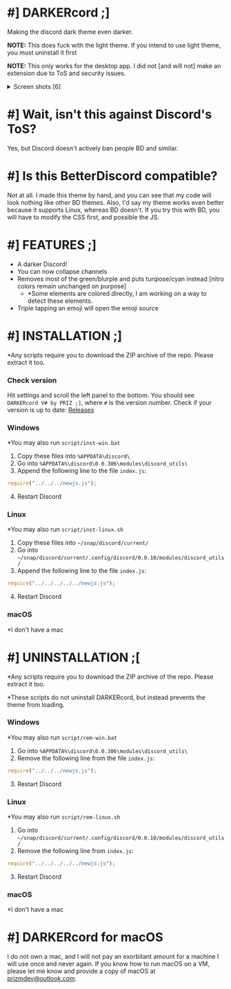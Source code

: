 # #] DARKERcord ;]
Making the discord dark theme even darker.

**NOTE:** This does fuck with the light theme. If you intend to use light theme, you must uninstall it first

**NOTE:** This only works for the desktop app. I did not [and will not] make an extension due to ToS and security issues.

<details>
  <summary>Screen shots [6]</summary>
  <img src="https://media.discordapp.net/attachments/569698278271090728/727590717009952908/unknown.png">
  <img src="https://media.discordapp.net/attachments/569698278271090728/727590845817290773/unknown.png">
  <img src="https://media.discordapp.net/attachments/569698278271090728/727591933517496452/unknown.png">
  <img src="https://media.discordapp.net/attachments/569698278271090728/727592116011794522/unknown.png">
  <img src="https://media.discordapp.net/attachments/569698278271090728/727593120664911902/unknown.png">
  <img src="https://media.discordapp.net/attachments/569698278271090728/727593369789792346/unknown.png">
</details>

# #] Wait, isn't this against Discord's ToS?
Yes, but Discord doesn't actively ban people BD and similar.

# #] Is this BetterDiscord compatible?
Not at all. I made this theme by hand, and you can see that my code will look nothing like other BD themes.
Also, I'd say my theme works even better because it supports Linux, whereas BD doesn't. If you try this with
BD, you will have to modify the CSS first, and possible the JS.

# #] FEATURES ;]
- A darker Discord!
- You can now collapse channels
- Removes most of the green/blurple and puts turqiose/cyan instead [nitro colors remain unchanged on purpose]
  - *Some elements are colored directly, I am working on a way to detect these elements.
- Triple tapping an emoji will open the emoji source

# #] INSTALLATION ;]
*Any scripts require you to download the ZIP archive of the repo. Please extract it too.
### Check version
Hit settings and scroll the left panel to the bottom. You should see `DARKERcord V# by PRIZ ;]`, where `#` is the version number.
Check if your version is up to date: [Releases](https://github.com/VoxelPrismatic/darkercord/releases/)

### Windows
*You may also run `script/inst-win.bat`
1. Copy these files into `%APPDATA\discord\`
2. Go into `%APPDATA%\discord\0.0.306\modules\discord_utils\`
3. Append the following line to the file `index.js`:
```js
require("../../../newjs.js");
```
4. Restart Discord

### Linux
*You may also run `script/inst-linux.sh`
1. Copy these files into `~/snap/discord/current/`
2. Go into `~/snap/discord/current/.config/discord/0.0.10/modules/discord_utils/`
3. Append the following line to the file `index.js`:
```js
require("../../../../../newjs.js");
```
4. Restart Discord

### macOS
*I don't have a mac

# #] UNINSTALLATION ;\[
*Any scripts require you to download the ZIP archive of the repo. Please extract it too.

*These scripts do not uninstall DARKERcord, but instead prevents the theme from loading.
### Windows
*You may also run `script/rem-win.bat`
1. Go into `%APPDATA%\discord\0.0.306\modules\discord_utils\`
2. Remove the following line from the file `index.js`:
```js
require("../../../newjs.js");
```
3. Restart Discord

### Linux
*You may also run `script/rem-linux.sh`
1. Go into `~/snap/discord/current/.config/discord/0.0.10/modules/discord_utils/`
2. Remove the following line from `index.js`:
```js
require("../../../../../newjs.js");
```
3. Restart Discord

### macOS
*I don't have a mac

# #] DARKERcord for macOS
I do not own a mac, and I will not pay an exorbitant amount for a machine I will use once and never again.
If you know how to run macOS on a VM, please let me know and provide a copy of macOS at [prizmdev@outlook.com](mailto:prizmdev@outlook.com).
